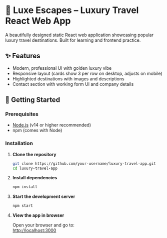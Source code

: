# 🌴 Luxe Escapes – Luxury Travel React Web App

A beautifully designed static React web application showcasing popular luxury travel destinations. Built for learning and frontend practice.

## ✨ Features

- Modern, professional UI with golden luxury vibe
- Responsive layout (cards show 3 per row on desktop, adjusts on mobile)
- Highlighted destinations with images and descriptions
- Contact section with working form UI and company details

## 🚀 Getting Started

### Prerequisites

- [Node.js](https://nodejs.org/) (v14 or higher recommended)
- npm (comes with Node)

### Installation

1. **Clone the repository**
   ```bash
   git clone https://github.com/your-username/luxury-travel-app.git
   cd luxury-travel-app
   ```

2. **Install dependencies**
   ```bash
   npm install
   ```

3. **Start the development server**
   ```bash
   npm start
   ```

4. **View the app in browser**

   Open your browser and go to:  
   [http://localhost:3000](http://localhost:3000)

